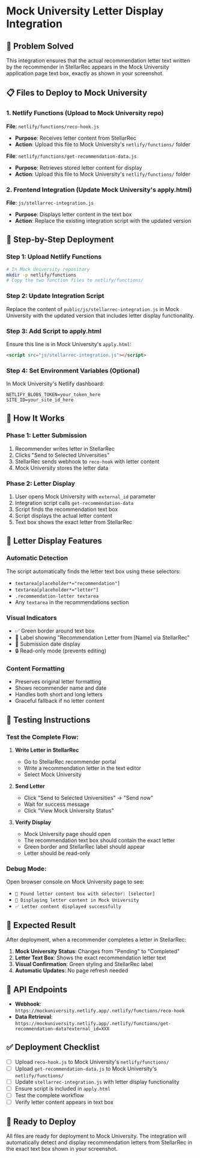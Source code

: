 # Mock University Letter Display Integration

## 🎯 **Problem Solved**

This integration ensures that the actual recommendation letter text written by the recommender in StellarRec appears in the Mock University application page text box, exactly as shown in your screenshot.

## 📋 **Files to Deploy to Mock University**

### **1. Netlify Functions** (Upload to Mock University repo)

**File**: `netlify/functions/reco-hook.js`
- **Purpose**: Receives letter content from StellarRec
- **Action**: Upload this file to Mock University's `netlify/functions/` folder

**File**: `netlify/functions/get-recommendation-data.js`  
- **Purpose**: Retrieves stored letter content for display
- **Action**: Upload this file to Mock University's `netlify/functions/` folder

### **2. Frontend Integration** (Update Mock University's apply.html)

**File**: `js/stellarrec-integration.js`
- **Purpose**: Displays letter content in the text box
- **Action**: Replace the existing integration script with the updated version

## 🔧 **Step-by-Step Deployment**

### **Step 1: Upload Netlify Functions**
```bash
# In Mock University repository
mkdir -p netlify/functions
# Copy the two function files to netlify/functions/
```

### **Step 2: Update Integration Script**
Replace the content of `public/js/stellarrec-integration.js` in Mock University with the updated version that includes letter display functionality.

### **Step 3: Add Script to apply.html**
Ensure this line is in Mock University's `apply.html`:
```html
<script src="js/stellarrec-integration.js"></script>
```

### **Step 4: Set Environment Variables** (Optional)
In Mock University's Netlify dashboard:
```
NETLIFY_BLOBS_TOKEN=your_token_here
SITE_ID=your_site_id_here
```

## 🔄 **How It Works**

### **Phase 1: Letter Submission**
1. Recommender writes letter in StellarRec
2. Clicks "Send to Selected Universities"
3. StellarRec sends webhook to `reco-hook` with letter content
4. Mock University stores the letter data

### **Phase 2: Letter Display**
1. User opens Mock University with `external_id` parameter
2. Integration script calls `get-recommendation-data`
3. Script finds the recommendation text box
4. Script displays the actual letter content
5. Text box shows the exact letter from StellarRec

## 📄 **Letter Display Features**

### **Automatic Detection**
The script automatically finds the letter text box using these selectors:
- `textarea[placeholder*="recommendation"]`
- `textarea[placeholder*="letter"]`
- `.recommendation-letter textarea`
- Any `textarea` in the recommendations section

### **Visual Indicators**
- ✅ Green border around text box
- 📝 Label showing "Recommendation Letter from [Name] via StellarRec"
- 📅 Submission date display
- 🔒 Read-only mode (prevents editing)

### **Content Formatting**
- Preserves original letter formatting
- Shows recommender name and date
- Handles both short and long letters
- Graceful fallback if no letter content

## 🧪 **Testing Instructions**

### **Test the Complete Flow:**

1. **Write Letter in StellarRec**
   - Go to StellarRec recommender portal
   - Write a recommendation letter in the text editor
   - Select Mock University

2. **Send Letter**
   - Click "Send to Selected Universities" → "Send now"
   - Wait for success message
   - Click "View Mock University Status"

3. **Verify Display**
   - Mock University page should open
   - The recommendation text box should contain the exact letter
   - Green border and StellarRec label should appear
   - Letter should be read-only

### **Debug Mode:**
Open browser console on Mock University page to see:
- `📍 Found letter content box with selector: [selector]`
- `📄 Displaying letter content in Mock University`
- `✅ Letter content displayed successfully`

## 🎯 **Expected Result**

After deployment, when a recommender completes a letter in StellarRec:

1. **Mock University Status**: Changes from "Pending" to "Completed"
2. **Letter Text Box**: Shows the exact recommendation letter text
3. **Visual Confirmation**: Green styling and StellarRec label
4. **Automatic Updates**: No page refresh needed

## 🔗 **API Endpoints**

- **Webhook**: `https://mockuniversity.netlify.app/.netlify/functions/reco-hook`
- **Data Retrieval**: `https://mockuniversity.netlify.app/.netlify/functions/get-recommendation-data?external_id=XXX`

## ✅ **Deployment Checklist**

- [ ] Upload `reco-hook.js` to Mock University's `netlify/functions/`
- [ ] Upload `get-recommendation-data.js` to Mock University's `netlify/functions/`
- [ ] Update `stellarrec-integration.js` with letter display functionality
- [ ] Ensure script is included in `apply.html`
- [ ] Test the complete workflow
- [ ] Verify letter content appears in text box

## 🚀 **Ready to Deploy**

All files are ready for deployment to Mock University. The integration will automatically detect and display recommendation letters from StellarRec in the exact text box shown in your screenshot.